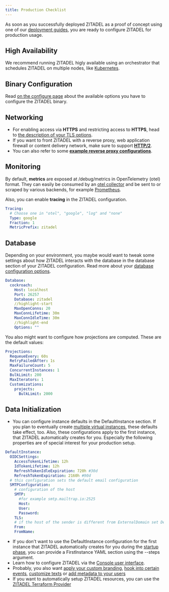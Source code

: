 ```yaml
---
title: Production Checklist
---
```


As soon as you successfully deployed ZITADEL as a proof of concept using one of our [deployment guides](/docs/guides/deploy/overview),
you are ready to configure ZITADEL for production usage.

## High Availability

We recommend running ZITADEL higly available using an orchestrator that schedules ZITADEL on multiple nodes, like [Kubernetes](/docs/guides/deploy/kubernetes).

## Binary Configuration

Read [on the configure page](/docs/guides/manage/self-hosted/configure) about the available options you have to configure the ZITADEL binary.

## Networking

- For enabling access via **HTTPS** and restricting access to **HTTPS**, head to [the description of your TLS options](/docs/guides/manage/self-hosted/tls_modes).
- If you want to front ZITADEL with a reverse proxy, web application firewall or content delivery network, make sure to support **[HTTP/2](/docs/guides/manage/self-hosted/http2)**.
- You can also refer to some **[example reverse proxy configurations](/docs/guides/manage/self-hosted/reverseproxy/reverse_proxy)**.

## Monitoring

By default, **metrics** are exposed at /debug/metrics in OpenTelemetry (otel) format.
They can easily be consumed by an [otel collector](https://opentelemetry.io/docs/collector/) and be sent to or scraped by various backends,
for example [Prometheus](https://github.com/open-telemetry/opentelemetry-collector-contrib/tree/main/exporter/prometheusexporter).

Also, you can enable **tracing** in the ZITADEL configuration.

```yaml
Tracing:
  # Choose one in "otel", "google", "log" and "none"
  Type: google
  Fraction: 1
  MetricPrefix: zitadel
```

## Database

Depending on your environment, you maybe would want to tweak some settings about how ZITADEL interacts with the database in the database section of your ZITADEL configuration. Read more about your [database configuration options](/docs/guides/manage/self-hosted/database).

```yaml
Database:
  cockroach:
    Host: localhost
    Port: 26257
    Database: zitadel
    //highlight-start
    MaxOpenConns: 20
    MaxConnLifetime: 30m
    MaxConnIdleTime: 30m
    //highlight-end
    Options: ""
```

You also might want to configure how projections are computed. These are the default values:

```yaml
Projections:
  RequeueEvery: 60s
  RetryFailedAfter: 1s
  MaxFailureCount: 5
  ConcurrentInstances: 1
  BulkLimit: 200
  MaxIterators: 1
  Customizations:
    projects:
      BulkLimit: 2000
```

## Data Initialization

- You can configure instance defaults in the DefaultInstance section.
  If you plan to eventually create [multiple virtual instances](/docs/concepts/structure/instance#multiple-virtual-instances), these defaults take effect, too.
  Also, these configurations apply to the first instance, that ZITADEL automatically creates for you.
  Especially the following properties are of special interest for your production setup.

```yaml
DefaultInstance:
  OIDCSettings:
    AccessTokenLifetime: 12h
    IdTokenLifetime: 12h
    RefreshTokenIdleExpiration: 720h #30d
    RefreshTokenExpiration: 2160h #90d
  # this configuration sets the default email configuration
  SMTPConfiguration:
    # configuration of the host
    SMTP:
      #for example smtp.mailtrap.io:2525
      Host:
      User:
      Password:
    TLS:
    # if the host of the sender is different from ExternalDomain set DefaultInstance.DomainPolicy.SMTPSenderAddressMatchesInstanceDomain to false
    From:
    FromName:
```

- If you don't want to use the DefaultInstance configuration for the first instance that ZITADEL automatically creates for you during the [startup phase](/docs/guides/manage/self-hosted/configure#database-initialization), you can provide a FirstInstance YAML section using the --steps argument.
- Learn how to configure ZITADEL via the [Console user interface](/docs/guides/manage/console/overview).
- Probably, you also want [apply your custom branding](/docs/guides/manage/customize/branding), [hook into certain events](/docs/guides/manage/customize/behavior), [customize texts](/docs/guides/manage/customize/texts) or [add metadata to your users](/docs/guides/manage/customize/user-metadata)
- If you want to automatically setup ZITADEL resources, you can use the [ZITADEL Terraform Provider](/docs/guides/manage/terraform/basics)
